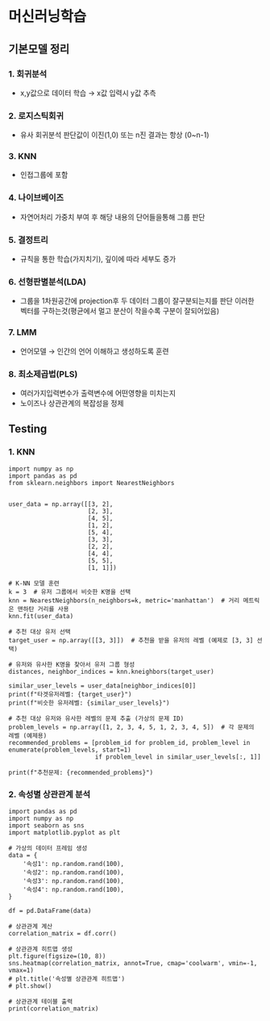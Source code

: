 # 머신러닝학습

## 기본모델 정리
### 1. 회귀분석

- x,y값으로 데이터 학습 → x값 입력시 y값 추측

### 2. 로지스틱회귀

- 유사 회귀분석 판단값이 이진(1,0) 또는 n진 결과는 항상 (0~n-1)

### 3. KNN

- 인접그룹에 포함

### 4. 나이브베이즈

- 자연어처리 가중치 부여 후 해당 내용의 단어들을통해 그룹 판단

### 5. 결정트리

- 규칙을 통한 학습(가지치기), 깊이에 따라 세부도 증가

### 6. 선형판별분석(LDA)

- 그룹을 1차원공간에 projection후 두 데이터 그룹이 잘구분되는지를 판단 이러한 벡터를 구하는것(평균에서 멀고 분산이 작을수록 구분이 잘되어있음)

### 7. LMM

- 언어모델 → 인간의 언어 이해하고 생성하도록 훈련

### 8. 최소제곱법(PLS)

- 여러가지입력변수가 출력변수에 어떤영향을 미치는지
- 노이즈나 상관관계의 복잡성을 정제


## Testing
### 1. KNN
```
import numpy as np
import pandas as pd
from sklearn.neighbors import NearestNeighbors


user_data = np.array([[3, 2],
                      [2, 3],
                      [4, 5],
                      [1, 2],
                      [5, 4],
                      [3, 3],
                      [2, 2],
                      [4, 4],
                      [5, 5],
                      [1, 1]])

# K-NN 모델 훈련
k = 3  # 유저 그룹에서 비슷한 K명을 선택
knn = NearestNeighbors(n_neighbors=k, metric='manhattan')  # 거리 메트릭은 맨하탄 거리를 사용
knn.fit(user_data)

# 추천 대상 유저 선택
target_user = np.array([[3, 3]])  # 추천을 받을 유저의 레벨 (예제로 [3, 3] 선택)

# 유저와 유사한 K명을 찾아서 유저 그룹 형성
distances, neighbor_indices = knn.kneighbors(target_user)

similar_user_levels = user_data[neighbor_indices[0]]
print(f"타겟유저레벨: {target_user}")
print(f"비슷한 유저레벨: {similar_user_levels}")

# 추천 대상 유저와 유사한 레벨의 문제 추출 (가상의 문제 ID)
problem_levels = np.array([1, 2, 3, 4, 5, 1, 2, 3, 4, 5])  # 각 문제의 레벨 (예제용)
recommended_problems = [problem_id for problem_id, problem_level in enumerate(problem_levels, start=1)
                        if problem_level in similar_user_levels[:, 1]]

print(f"추천문제: {recommended_problems}")
```

### 2. 속성별 상관관계 분석
```
import pandas as pd
import numpy as np
import seaborn as sns
import matplotlib.pyplot as plt

# 가상의 데이터 프레임 생성
data = {
    '속성1': np.random.rand(100),
    '속성2': np.random.rand(100),
    '속성3': np.random.rand(100),
    '속성4': np.random.rand(100),
}

df = pd.DataFrame(data)

# 상관관계 계산
correlation_matrix = df.corr()

# 상관관계 히트맵 생성
plt.figure(figsize=(10, 8))
sns.heatmap(correlation_matrix, annot=True, cmap='coolwarm', vmin=-1, vmax=1)
# plt.title('속성별 상관관계 히트맵')
# plt.show()

# 상관관계 테이블 출력
print(correlation_matrix)
```